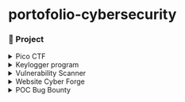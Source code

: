# portofolio-cybersecurity

### 🤖 Project 

<details>
  <summary>Pico CTF</summary>
  <ul>
    <details>
        <summary>Binary Exploitation Write Uppp</summary>
        <ul>
            <li><a href="./projects/pico-ctf/binary-exploitation/format-string2/picoCTF Format-string-2 Write Up.md">Format-string-2 Write Up</a></li>
            <li><a href="./projects/pico-ctf/binary-exploitation/format-string3/picoCTF Format-string-3 Write Up.pdf">Format-string-3 Write Up</a></li>
        </ul>
    </details>

<details>
        <summary>Cryptography Write Up</summary>
        <ul>
            <li><a href="./projects/pico-ctf/cryptography/rsa_oracle/picoCTF rsa_oracle Write Up.md">Rsa-oracle Write Up</a></li>
        </ul>
        <ul>
            <li><a href="./projects/pico-ctf/cryptography/13/picoCTF 13 Write Up.md">13 Write Up</a></li>
        </ul>
        <ul>
            <li><a href="./projects/pico-ctf/cryptography/interencdec/picoCTF interencdec Write Up.md">Interencdec Write Up</a></li>
        </ul>
        <ul>
            <li><a href="./projects/pico-ctf/cryptography/EVEN RSA CAN BE BROKEN/picoCTF EVEN RSA CAN BE BROKEN___ Write Up.md">EVEN RSA CAN BE BROKEN??? Write Up</a></li>
        </ul>
    </details>

<details>
        <summary>Forensic Write Up</summary>
        <ul>
            <li><a href="./projects/pico-ctf/forensic/MobPsycho/picoCTF Mob Psycho Write Up.md">MobPsycho Write Up</a></li>
        </ul>
        <ul>
            <li><a href="./projects/pico-ctf/forensic/DearDiary/picoCTF Dear Diary Write Up.md">Dear Diary Write Up</a></li>
        </ul>
        <ul>
            <li><a href="./projects/pico-ctf/forensic/Disko1/picoCTF DISKO 1 Write Up.md">Disko 1 Write Up</a></li>
        </ul>
        <ul>
            <li><a href="./projects/pico-ctf/forensic/Red/picoCTF RED Write Up.md">RED Write Up</a></li>
        </ul>
        <ul>
            <li><a href="./projects/pico-ctf/forensic/Ph4nt0m 1ntrud3r/picoCTF Ph4nt0m 1ntrud3r Write Up.md">Ph4nt0m 1ntrud3r Write Up</a></li>
        </ul>
    </details>

<details>
        <summary>General Skills Write Up</summary>
        <ul>
            <li><a href="./projects/pico-ctf/general-skills/SansAlpha/picoCTF SansAlpha Write Up.pdf">SansAlpha Write Up</a></li>
        </ul>
        <ul>
            <li><a href="./projects/pico-ctf/general-skills/ASCII_numbers/picoCTF ASCII Numbers Write Up.md"> ASCII Numbers Write Up</a></li>
        </ul>
        <ul>
            <li><a href="./projects/pico-ctf/general-skills/useless/picoCTF useless Write UP.md"> useless Write Up</a></li>
        </ul>
        <ul>
            <li><a href="./projects/pico-ctf/general-skills/Permissions/picoCTF Permissions Write Up.md"> Permissions Write Up</a></li>
        </ul>
        <ul>
            <li><a href="./projects/pico-ctf/general-skills/Fantasy-ctf/picoCTF Fantasy CTF Write Up.md"> Fantasy CTF Write Up</a></li>
        </ul>
        <ul>
            <li><a href="./projects/pico-ctf/general-skills/Rust fixme 1/picoCTF Rust fixme 1 Write Up.md">Rust Fixme 1 Write Up</a></li>
        </ul>
    </details>

<details>
        <summary>Reverse Engineering Write Up</summary>
        <ul>
            <li><a href="./projects/pico-ctf/reverse-engineering/packer/picoCTF Packer Write Up.md">Packer Write Up</a></li>
        </ul>
        <ul>
            <li><a href="./projects/pico-ctf/reverse-engineering/Flag Hunters/picoCTF Flag Hunters Write Up.md">Flag Hunters Write Up</a></li>
        </ul>
        <ul>
            <li><a href="./projects/pico-ctf/reverse-engineering/transformation/picoCTF transformation Write Up.md">transformation Write Up</a></li>
        </ul>
    </details>

<details>
        <summary>Web Exploitation Write Up</summary>
        <ul>
            <li><a href="./projects/pico-ctf/web-exploitation/No-Sql-Injection/picoCTF No Sql Injection Write Up.md">No Sql Injection Write Up</a></li>
        </ul>
        <ul>
            <li><a href="./projects/pico-ctf/web-exploitation/More-SQLi/picoCTF More SQLi Write Up.md">More SQLi Write Up</a></li>
        </ul>
        <ul>
            <li><a href="./projects/pico-ctf/web-exploitation/SOAP/picoCTF SOAP Write Up.md">SOAP Write Up</a></li>
        </ul>
        <ul>
            <li><a href="./projects/pico-ctf/web-exploitation/SSSTI-1/picoCTF SSTI 1 Write Up.md">SSTI 1 Write Up</a></li>
        </ul>
        <ul>
            <li><a href="./projects/pico-ctf/web-exploitation/n0s4n1ty/picoCTF n0s4n1ty 1 Write Up.md">N0s4n1ty Write Up</a></li>
        </ul>
        <ul>
            <li><a href="./projects/pico-ctf/web-exploitation/Cookie Monster Secret Recipe/picoCTF Cookie Monster Secret Recipe Write Up.md">Cookie Monster Secret Recipe Write Up</a></li>
        </ul>
        <ul>
            <li><a href="./projects/pico-ctf/web-exploitation/heap-dump/picoCTF head-dump Write Up.md">Head-dump Write Up</a></li>
        </ul>
        <ul>
            <li><a href="./projects/pico-ctf/web-exploitation/WebDecode/picoCTF WebDecode Write Up.md">WebDecode Write Up</a></li>
        </ul>
    </details>
  </ul>
</details>

<details>
  <summary>Keylogger program</summary>
  <ul>
    <li><a href="./projects/keylogger-program/readme.md">Keylogger Program Write Up</a></li>
  </ul>
</details>

<details>
<summary>Vulnerability Scanner</summary>
  <ul>
    <li><a href="./projects/vulnerability-scanner/readme.md">Vulnerability Report</a></li>
  </ul>
</details>

<details>
<summary>Website Cyber Forge</summary>
  <ul>
    <li><a href="https://github.com/mrifkitrisaputra/pemrograman-web-2">Cyber Forge source code</a></li>
  </ul>
</details>

<details>
<summary>POC Bug Bounty</summary>
  <ul>
    <li><a href="./projects/POC_Bug-Bounty/Broken Acces Control Write Up.md">Broken Acces Control</a></li>
  </ul>
</details>